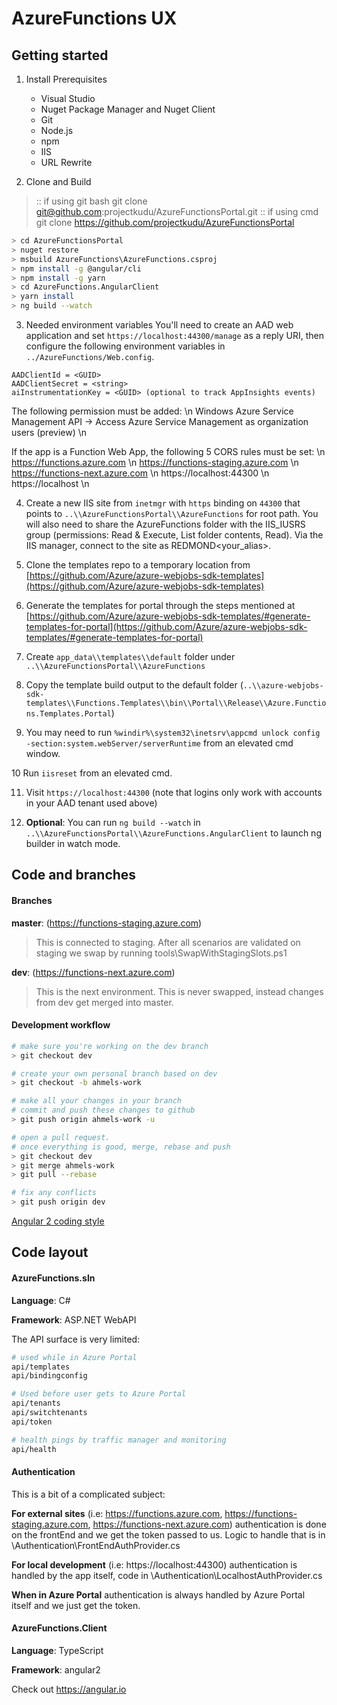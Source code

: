 # AzureFunctions UX

## Getting started

1. Install Prerequisites
    * Visual Studio
    * Nuget Package Manager and Nuget Client
    * Git
    * Node.js
    * npm
    * IIS
    * URL Rewrite

2. Clone and Build

> :: if using git bash
> git clone git@github.com:projectkudu/AzureFunctionsPortal.git
> :: if using cmd
> git clone https://github.com/projectkudu/AzureFunctionsPortal

 ``` bash
> cd AzureFunctionsPortal
> nuget restore
> msbuild AzureFunctions\AzureFunctions.csproj
> npm install -g @angular/cli
> npm install -g yarn
> cd AzureFunctions.AngularClient
> yarn install
> ng build --watch
 ```

3. Needed environment variables
You'll need to create an AAD web application and set `https://localhost:44300/manage` as a reply URI, then configure the following environment variables in `../AzureFunctions/Web.config`.

 ```
AADClientId = <GUID>
AADClientSecret = <string>
aiInstrumentationKey = <GUID> (optional to track AppInsights events)
 ```

The following permission must be added: \n
Windows Azure Service Management API -> Access Azure Service Management as organization users (preview) \n

If the app is a Function Web App, the following 5 CORS rules must be set: \n
 https://functions.azure.com \n
 https://functions-staging.azure.com \n
 https://functions-next.azure.com \n
 https://localhost:44300 \n
 https://localhost \n

4. Create a new IIS site from `inetmgr` with `https` binding on `44300` that points to `..\\AzureFunctionsPortal\\AzureFunctions` for root path. You will also need to share the AzureFunctions folder with the IIS_IUSRS group (permissions: Read & Execute, List folder contents, Read). Via the IIS manager, connect to the site as REDMOND\<your_alias>.

5. Clone the templates repo to a temporary location from [https://github.com/Azure/azure-webjobs-sdk-templates](https://github.com/Azure/azure-webjobs-sdk-templates)

6. Generate the templates for portal through the steps mentioned at [https://github.com/Azure/azure-webjobs-sdk-templates/#generate-templates-for-portal](https://github.com/Azure/azure-webjobs-sdk-templates/#generate-templates-for-portal)

7. Create `app_data\\templates\\default` folder under `..\\AzureFunctionsPortal\\AzureFunctions`
 
8. Copy the template build output to the default folder (`..\\azure-webjobs-sdk-templates\\Functions.Templates\\bin\\Portal\\Release\\Azure.Functions.Templates.Portal`)

9. You may need to run `%windir%\system32\inetsrv\appcmd unlock config -section:system.webServer/serverRuntime` from an elevated cmd window.

10 Run `iisreset` from an elevated cmd.

11. Visit `https://localhost:44300` (note that logins only work with accounts in your AAD tenant used above)

12. **Optional**: You can run `ng build --watch` in `..\\AzureFunctionsPortal\\AzureFunctions.AngularClient` to launch ng builder in watch mode.


## Code and branches

#### Branches
**master**: (https://functions-staging.azure.com)
> This is connected to staging. After all scenarios are validated on staging we swap by running  tools\SwapWithStagingSlots.ps1

**dev**: (https://functions-next.azure.com)
> This is the next environment. This is never swapped, instead changes from dev get merged into master.

#### Development workflow

``` bash
# make sure you're working on the dev branch
> git checkout dev

# create your own personal branch based on dev
> git checkout -b ahmels-work

# make all your changes in your branch
# commit and push these changes to github
> git push origin ahmels-work -u

# open a pull request.
# once everything is good, merge, rebase and push
> git checkout dev
> git merge ahmels-work
> git pull --rebase

# fix any conflicts
> git push origin dev
```

[Angular 2 coding style](https://angular.io/styleguide)

## Code layout

#### AzureFunctions.sln

**Language**: C#

**Framework**: ASP.NET WebAPI

The API surface is very limited:

``` bash
# used while in Azure Portal
api/templates
api/bindingconfig

# Used before user gets to Azure Portal
api/tenants
api/switchtenants
api/token

# health pings by traffic manager and monitoring
api/health
```

#### Authentication

This is a bit of a complicated subject:

**For external sites** (i.e: https://functions.azure.com, https://functions-staging.azure.com, https://functions-next.azure.com) authentication is done on the frontEnd and we get the token passed to us. Logic to handle that is in \Authentication\FrontEndAuthProvider.cs

**For local development** (i.e: https://localhost:44300) authentication is handled by the app itself, code in \Authentication\LocalhostAuthProvider.cs

**When in Azure Portal** authentication is always handled by Azure Portal itself and we just get the token.

#### AzureFunctions.Client

**Language**: TypeScript

**Framework**: angular2

Check out https://angular.io
